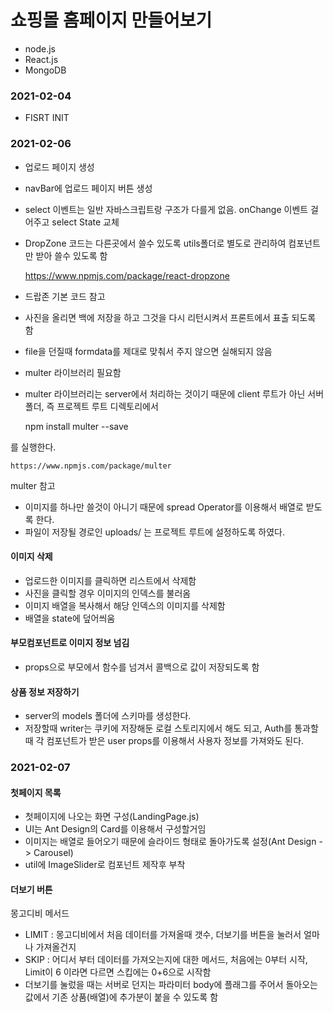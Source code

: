 # 쇼핑몰 홈페이지 만들어보기

- node.js
- React.js
- MongoDB

### 2021-02-04

- FISRT INIT

### 2021-02-06

- 업로드 페이지 생성
- navBar에 업로드 페이지 버튼 생성
- select 이벤트는 일반 자바스크립트랑 구조가 다를게 없음. onChange 이벤트 걸어주고 select State 교체
- DropZone 코드는 다른곳에서 쓸수 있도록 utils폴더로 별도로 관리하여 컴포넌트만 받아 쓸수 있도록 함

  https://www.npmjs.com/package/react-dropzone

- 드랍존 기본 코드 참고
- 사진을 올리면 백에 저장을 하고 그것을 다시 리턴시켜서 프론트에서 표출 되도록 함
- file을 던질때 formdata를 제대로 맞춰서 주지 않으면 실해되지 않음
- multer 라이브러리 필요함
- multer 라이브러리는 server에서 처리하는 것이기 때문에 client 루트가 아닌 서버 폴더, 즉 프로젝트 루트 디렉토리에서

  npm install multer --save

를 실행한다.

    https://www.npmjs.com/package/multer

multer 참고

- 이미지를 하나만 쓸것이 아니기 때문에 spread Operator를 이용해서 배열로 받도록 한다.
- 파일이 저장될 경로인 uploads/ 는 프로젝트 루트에 설정하도록 하였다.

#### 이미지 삭제

- 업로드한 이미지를 클릭하면 리스트에서 삭제함
- 사진을 클릭할 경우 이미지의 인덱스를 불러옴
- 이미지 배열을 복사해서 해당 인덱스의 이미지를 삭제함
- 배열을 state에 덮어씌움

#### 부모컴포넌트로 이미지 정보 넘김

- props으로 부모에서 함수를 넘겨서 콜백으로 값이 저장되도록 함

#### 상품 정보 저장하기

- server의 models 폴더에 스키마를 생성한다.
- 저장할때 writer는 쿠키에 저장해둔 로컬 스토리지에서 해도 되고, Auth를 통과할때 각 컴포넌트가 받은 user props를 이용해서 사용자 정보를 가져와도 된다.

### 2021-02-07

#### 첫페이지 목록

- 첫페이지에 나오는 화면 구성(LandingPage.js)
- UI는 Ant Design의 Card를 이용해서 구성할거임
- 이미지는 배열로 들어오기 때문에 슬라이드 형태로 돌아가도록 설정(Ant Design -> Carousel)
- util에 ImageSlider로 컴포넌트 제작후 부착

#### 더보기 버튼

몽고디비 메서드

- LIMIT : 몽고디비에서 처음 데이터를 가져올때 갯수, 더보기를 버튼을 눌러서 얼마나 가져올건지
- SKIP : 어디서 부터 데이터를 가져오는지에 대한 메서드, 처음에는 0부터 시작, Limit이 6 이라면 다르면 스킵에는 0+6으로 시작함
- 더보기를 눌렀을 때는 서버로 던지는 파라미터 body에 플래그를 주어서 돌아오는 값에서 기존 상품(배열)에 추가분이 붙을 수 있도록 함
